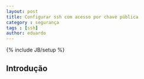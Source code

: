 ```yaml
---
layout: post
title: Configurar ssh com acesso por chave pública
category : segurança
tags : [ssh]
author: eduardo
---
```

{% include JB/setup %}

## Introdução

